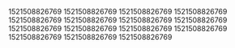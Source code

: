 1521508826769
1521508826769
1521508826769
1521508826769
1521508826769
1521508826769
1521508826769
1521508826769
1521508826769
1521508826769
1521508826769
1521508826769
1521508826769
1521508826769
1521508826769